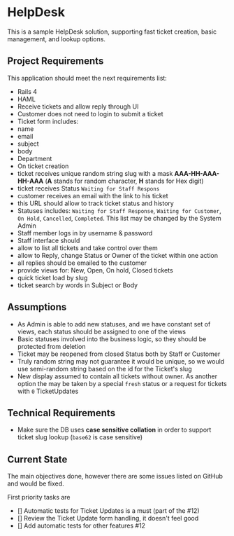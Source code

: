 # HelpDesk

This is a sample HelpDesk solution, supporting fast ticket creation, basic management, and lookup options.

## Project Requirements

This application should meet the next requirements list:
- Rails 4
- HAML
- Receive tickets and allow reply through UI
- Customer does not need to login to submit a ticket
- Ticket form includes:
 - name
 - email
 - subject
 - body
 - Department
- On ticket creation
 - ticket receives unique random string slug with a mask **AAA-HH-AAA-HH-AAA** (**A** stands for random character, 
 **H** stands for Hex digit)
 - ticket receives Status `Waiting for Staff Respons`
 - customer receives an email with the link to his ticket
 - this URL should allow to track ticket status and history
- Statuses includes: `Waiting for Staff Response`, `Waiting for Customer`, `On Hold`, `Cancelled`, `Completed`. 
This list may be changed by the System Admin
- Staff member logs in by username & password
- Staff interface should
 - allow to list all tickets and take control over them
 - allow to Reply, change Status or Owner of the ticket within one action
 - all replies should be emailed to the customer
 - provide views for: New, Open, On hold, Closed tickets
 - quick ticket load by slug
 - ticket search by words in Subject or Body

## Assumptions

- As Admin is able to add new statuses, and we have constant set of views, each status should be assigned 
to one of the views
- Basic statuses involved into the business logic, so they should be protected from deletion
- Ticket may be reopened from closed Status both by Staff or Customer
- Truly random string may not guarantee it would be unique, so we would use semi-random string based on the id 
for the Ticket's slug
- New display assumed to contain all tickets without owner. As another option the may be taken by a special `fresh` 
status or a request for tickets with `0` TicketUpdates

## Technical Requirements

- Make sure the DB uses **case sensitive collation** in order to support ticket slug lookup (`base62` is case sensitive)

## Current State

The main objectives done, however there are some issues listed on GitHub and would be fixed.

First priority tasks are
 
- [] Automatic tests for Ticket Updates is a must (part of the #12)
- [] Review the Ticket Update form handling, it doesn't feel good
- [] Add automatic tests for other features #12 